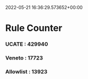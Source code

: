 2022-05-21 16:36:29.573652+00:00
# Rule Counter 
 ### UCATE : 429940

 ### Veneto : 17723

 ### Allowlist : 13923